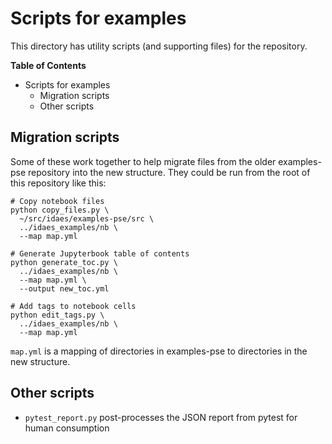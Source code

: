 # Scripts for examples
This directory has utility scripts (and supporting files) for the repository.

**Table of Contents**

* Scripts for examples
  * Migration scripts
  * Other scripts

## Migration scripts

Some of these work together to help migrate files from the older examples-pse repository into the new structure.
They could be run from the root of this repository like this:

```
# Copy notebook files
python copy_files.py \
  ~/src/idaes/examples-pse/src \
  ../idaes_examples/nb \
  --map map.yml

# Generate Jupyterbook table of contents
python generate_toc.py \
  ../idaes_examples/nb \
  --map map.yml \
  --output new_toc.yml

# Add tags to notebook cells
python edit_tags.py \
  ../idaes_examples/nb \
  --map map.yml
```

`map.yml` is a mapping of directories in examples-pse to directories in the new structure.

## Other scripts

* `pytest_report.py` post-processes the JSON report from pytest for human consumption



